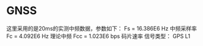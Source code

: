 # GNSS
这里采用的是20ms的实测中频数据，参数如下： Fs = 16.386E6 Hz 中频采样率 Fc = 4.092E6
Hz 理论中频 Fcc = 1.023E6 bps 码片速率 信号类型： GPS L1

